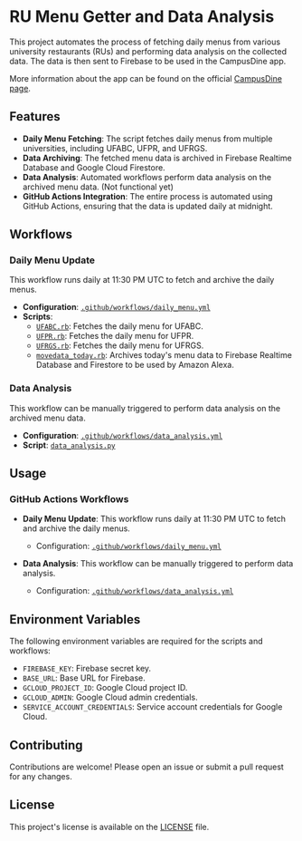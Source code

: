 # RU Menu Getter and Data Analysis

This project automates the process of fetching daily menus from various university restaurants (RUs) and performing data analysis on the collected data. The data is then sent to Firebase to be used in the CampusDine app.

More information about the app can be found on the official [CampusDine page](https://vicx.dev.br/campusdine/).

## Features

- **Daily Menu Fetching**: The script fetches daily menus from multiple universities, including UFABC, UFPR, and UFRGS.
- **Data Archiving**: The fetched menu data is archived in Firebase Realtime Database and Google Cloud Firestore.
- **Data Analysis**: Automated workflows perform data analysis on the archived menu data. (Not functional yet)
- **GitHub Actions Integration**: The entire process is automated using GitHub Actions, ensuring that the data is updated daily at midnight.

## Workflows

### Daily Menu Update

This workflow runs daily at 11:30 PM UTC to fetch and archive the daily menus.

- **Configuration**: [`.github/workflows/daily_menu.yml`](.github/workflows/daily_menu.yml)
- **Scripts**:
  - [`UFABC.rb`](UFABC.rb): Fetches the daily menu for UFABC.
  - [`UFPR.rb`](UFPR.rb): Fetches the daily menu for UFPR.
  - [`UFRGS.rb`](UFRGS.rb): Fetches the daily menu for UFRGS.
  - [`movedata_today.rb`](movedata_today.rb): Archives today's menu data to Firebase Realtime Database and Firestore to be used by Amazon Alexa.

### Data Analysis

This workflow can be manually triggered to perform data analysis on the archived menu data.

- **Configuration**: [`.github/workflows/data_analysis.yml`](.github/workflows/data_analysis.yml)
- **Script**: [`data_analysis.py`](data_analysis.py)

## Usage

### GitHub Actions Workflows

- **Daily Menu Update**: This workflow runs daily at 11:30 PM UTC to fetch and archive the daily menus.
  - Configuration: [`.github/workflows/daily_menu.yml`](.github/workflows/daily_menu.yml)

- **Data Analysis**: This workflow can be manually triggered to perform data analysis.
  - Configuration: [`.github/workflows/data_analysis.yml`](.github/workflows/data_analysis.yml)

## Environment Variables

The following environment variables are required for the scripts and workflows:

- `FIREBASE_KEY`: Firebase secret key.
- `BASE_URL`: Base URL for Firebase.
- `GCLOUD_PROJECT_ID`: Google Cloud project ID.
- `GCLOUD_ADMIN`: Google Cloud admin credentials.
- `SERVICE_ACCOUNT_CREDENTIALS`: Service account credentials for Google Cloud.

## Contributing

Contributions are welcome! Please open an issue or submit a pull request for any changes.

## License

This project's license is available on the [LICENSE](LICENSE) file.
